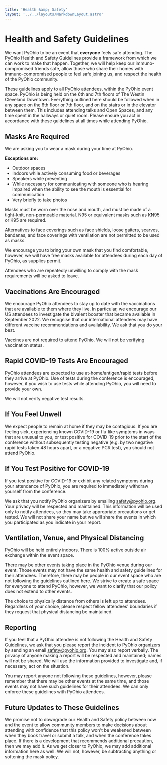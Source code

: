 ```yaml
---
title: 'Health &amp; Safety'
layout: '../../layouts/MarkdownLayout.astro'
---
```


# Health and Safety Guidelines

We want PyOhio to be an event that **everyone** feels safe attending. The PyOhio Health and Safety Guidelines provide a framework from which we can work to make that happen. Together, we will help keep our immuno-compromised friends safe, allow those who share their homes with immuno-compromised people to feel safe joining us, and respect the health of the PyOhio community.

These guidelines apply to all PyOhio attendees, within the PyOhio event space. PyOhio is being held on the 6th and 7th floors of The Westin Cleveland Downtown. Everything outlined here should be followed when in any space on the 6th floor or 7th floor, and on the stairs or in the elevator between them. This includes attending talks and Open Spaces, and any time spent in the hallways or quiet room. Please ensure you act in accordance with these guidelines at all times while attending PyOhio.

## Masks Are Required

We are asking you to wear a mask during your time at PyOhio.

**Exceptions are:**

- Outdoor spaces
- Indoors while actively consuming food or beverages
- Speakers while presenting
- While necessary for communicating with someone who is hearing impaired when the ability to see the mouth is essential for communication
- Very briefly to take photos

Masks must be worn over the nose and mouth, and must be made of a tight-knit, non-permeable material. N95 or equivalent masks such as KN95 or K95 are required.

Alternatives to face coverings such as face shields, loose gaiters, scarves, bandanas, and face coverings with ventilation are not permitted to be used as masks.

We encourage you to bring your own mask that you find comfortable, however, we will have free masks available for attendees during each day of PyOhio, as supplies permit.

Attendees who are repeatedly unwilling to comply with the mask requirements will be asked to leave.

## Vaccinations Are Encouraged

We encourage PyOhio attendees to stay up to date with the vaccinations that are available to them where they live. In particular, we encourage our US attendees to investigate the bivalent booster that became available in September 2022. We recognise that our international attendees may have different vaccine recommendations and availability. We ask that you do your best.

Vaccines are not required to attend PyOhio. We will not be verifying vaccination status.

## Rapid COVID-19 Tests Are Encouraged

PyOhio attendees are expected to use at-home/antigen/rapid tests before they arrive at PyOhio. Use of tests during the conference is encouraged, however, if you wish to use tests while attending PyOhio, you will need to provide your own.

We will not verify negative test results.

## If You Feel Unwell

We expect people to remain at home if they may be contagious. If you are feeling sick, experiencing known COVID-19 or flu-like symptoms in ways that are unusual to you, or test positive for COVID-19 prior to the start of the conference without subsequently testing negative (e.g. by two negative rapid tests taken 48 hours apart, or a negative PCR test), you should not attend PyOhio.

## If You Test Positive for COVID-19

If you test positive for COVID-19 or exhibit any related symptoms during your attendance of PyOhio, you are required to immediately withdraw yourself from the conference.

We ask that you notify PyOhio organizers by emailing safety@pyohio.org. Your privacy will be respected and maintained. This information will be used only to notify attendees, so they may take appropriate precautions or get tested. We will not share your name but we will share the events in which you participated as you indicate in your report.

## Ventilation, Venue, and Physical Distancing

PyOhio will be held entirely indoors. There is 100% active outside air exchange within the event space.

There may be other events taking place in the PyOhio venue during our event. Those events may not have the same health and safety guidelines for their attendees. Therefore, there may be people in our event space who are not following the guidelines outlined here. We strive to create a safe space for everyone to attend PyOhio, however, we want to clarify that our policy does not extend to other events.

The choice to physically distance from others is left up to attendees. Regardless of your choice, please respect fellow attendees' boundaries if they request that physical distancing be maintained.

## Reporting

If you feel that a PyOhio attendee is not following the Health and Safety Guidelines, we ask that you please report the incident to PyOhio organizers by sending an email safety@pyohio.org. You may also report verbally. The privacy of anyone making a report will be respected and maintained; names will not be shared. We will use the information provided to investigate and, if necessary, act on the situation. 

You may report anyone not following these guidelines, however, please remember that there may be other events at the same time, and those events may not have such guidelines for their attendees. We can only enforce these guidelines with PyOhio attendees.

## Future Updates to These Guidelines

We promise not to downgrade our Health and Safety policy between now and the event to allow community members to make decisions about attending with confidence that this policy won't be weakened between when they book travel or submit a talk, and when the conference takes place. If there is a development that recommends additional precaution, then we may add it. As we get closer to PyOhio, we may add additional information here as well. We will not, however, be subtracting anything or softening the mask policy.
